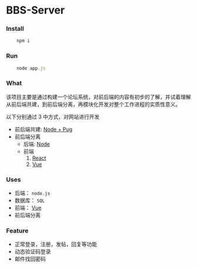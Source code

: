 # BBS-Server

### Install 
```javascript
    npm i
```

### Run
```javascript
    node app.js
```

### What
 该项目主要是通过构建一个论坛系统，对前后端的内容有初步的了解，并试着理解从前后端共建，到前后端分离，再模块化开发对整个工作进程的实质性意义。
 
 以下分别通过 3 中方式，对网站进行开发
 - 前后端共建: [Node + Pug](https://github.com/ices1/Simple-BBS)
 - 前后端分离
    - 后端: [Node](https://github.com/ices1/BBS--Server)
    - 前端
        1. [React](https://github.com/ices1/React-BBS)
        2. [Vue](https://github.com/ices1/VUE-BBS)

### Uses
- 后端： `node.js`
- 数据库： `SQL` 
- 前端： [Vue](https://github.com/ices1/VUE-BBS)
- 前后端分离

### Feature  
 - 正常登录，注册，发帖，回复等功能
 - 动态验证码登录
 - 邮件找回密码



<!-- #### [在线访问地址](http://vps.iceeweb.com:3002/) -->

<!-- #### [源码地址](http://vps.iceeweb.com:3002/) -->

